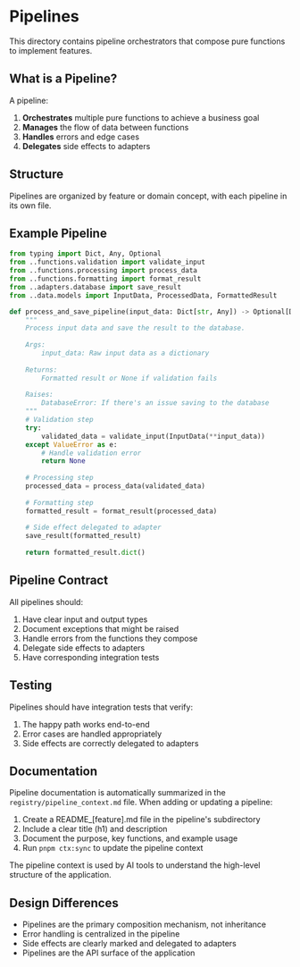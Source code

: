 # Pipelines

This directory contains pipeline orchestrators that compose pure functions to implement features.

## What is a Pipeline?

A pipeline:
1. **Orchestrates** multiple pure functions to achieve a business goal
2. **Manages** the flow of data between functions
3. **Handles** errors and edge cases
4. **Delegates** side effects to adapters

## Structure

Pipelines are organized by feature or domain concept, with each pipeline in its own file.

## Example Pipeline

```python
from typing import Dict, Any, Optional
from ..functions.validation import validate_input
from ..functions.processing import process_data
from ..functions.formatting import format_result
from ..adapters.database import save_result
from ..data.models import InputData, ProcessedData, FormattedResult

def process_and_save_pipeline(input_data: Dict[str, Any]) -> Optional[Dict[str, Any]]:
    """
    Process input data and save the result to the database.
    
    Args:
        input_data: Raw input data as a dictionary
        
    Returns:
        Formatted result or None if validation fails
        
    Raises:
        DatabaseError: If there's an issue saving to the database
    """
    # Validation step
    try:
        validated_data = validate_input(InputData(**input_data))
    except ValueError as e:
        # Handle validation error
        return None
    
    # Processing step
    processed_data = process_data(validated_data)
    
    # Formatting step
    formatted_result = format_result(processed_data)
    
    # Side effect delegated to adapter
    save_result(formatted_result)
    
    return formatted_result.dict()
```

## Pipeline Contract

All pipelines should:
1. Have clear input and output types
2. Document exceptions that might be raised
3. Handle errors from the functions they compose
4. Delegate side effects to adapters
5. Have corresponding integration tests

## Testing

Pipelines should have integration tests that verify:
1. The happy path works end-to-end
2. Error cases are handled appropriately
3. Side effects are correctly delegated to adapters

## Documentation

Pipeline documentation is automatically summarized in the `registry/pipeline_context.md` file. When adding or updating a pipeline:

1. Create a README_[feature].md file in the pipeline's subdirectory
2. Include a clear title (h1) and description
3. Document the purpose, key functions, and example usage
4. Run `pnpm ctx:sync` to update the pipeline context

The pipeline context is used by AI tools to understand the high-level structure of the application.

## Design Differences

- Pipelines are the primary composition mechanism, not inheritance
- Error handling is centralized in the pipeline
- Side effects are clearly marked and delegated to adapters
- Pipelines are the API surface of the application 